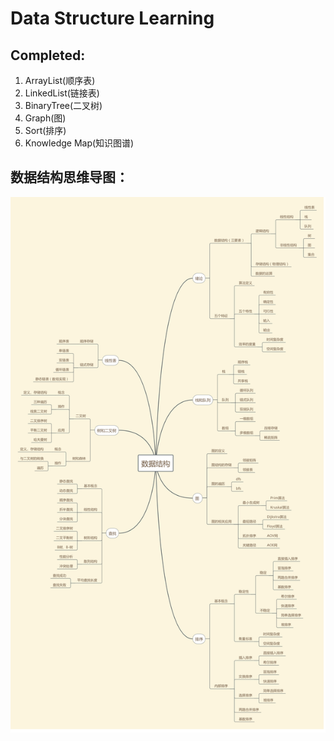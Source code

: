 # Data Structure Learning
## Completed:
1. ArrayList(顺序表)
2. LinkedList(链接表)
3. BinaryTree(二叉树)
4. Graph(图)
5. Sort(排序)
6. Knowledge Map(知识图谱)

## 数据结构思维导图：

![思维导图加载中，请稍后](./数据结构思维导图.png)

